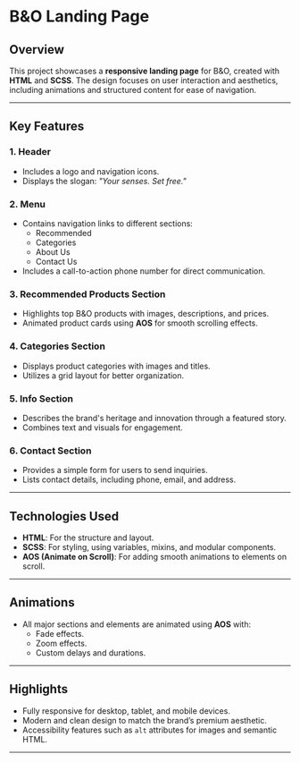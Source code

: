 # B&O Landing Page

## Overview

This project showcases a **responsive landing page** for B&O, created with **HTML** and **SCSS**. The design focuses on user interaction and aesthetics, including animations and structured content for ease of navigation.

---

## Key Features

### 1. **Header**
- Includes a logo and navigation icons.
- Displays the slogan: *"Your senses. Set free."*

### 2. **Menu**
- Contains navigation links to different sections:
  - Recommended
  - Categories
  - About Us
  - Contact Us
- Includes a call-to-action phone number for direct communication.

### 3. **Recommended Products Section**
- Highlights top B&O products with images, descriptions, and prices.
- Animated product cards using **AOS** for smooth scrolling effects.

### 4. **Categories Section**
- Displays product categories with images and titles.
- Utilizes a grid layout for better organization.

### 5. **Info Section**
- Describes the brand's heritage and innovation through a featured story.
- Combines text and visuals for engagement.

### 6. **Contact Section**
- Provides a simple form for users to send inquiries.
- Lists contact details, including phone, email, and address.

---

## Technologies Used
- **HTML**: For the structure and layout.
- **SCSS**: For styling, using variables, mixins, and modular components.
- **AOS (Animate on Scroll)**: For adding smooth animations to elements on scroll.

---

## Animations
- All major sections and elements are animated using **AOS** with:
  - Fade effects.
  - Zoom effects.
  - Custom delays and durations.

---

## Highlights
- Fully responsive for desktop, tablet, and mobile devices.
- Modern and clean design to match the brand’s premium aesthetic.
- Accessibility features such as `alt` attributes for images and semantic HTML.

---
